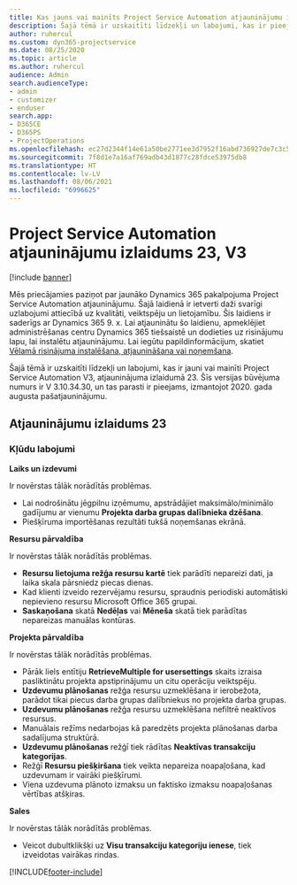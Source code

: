 ```yaml
---
title: Kas jauns vai mainīts Project Service Automation atjauninājumu izlaidumā 23, V3
description: Šajā tēmā ir uzskaitīti līdzekļi un labojumi, kas ir pieejami Project Service Automation atjauninājumu izlaidumā 23, V3.
author: ruhercul
ms.custom: dyn365-projectservice
ms.date: 08/25/2020
ms.topic: article
ms.author: ruhercul
audience: Admin
search.audienceType:
- admin
- customizer
- enduser
search.app:
- D365CE
- D365PS
- ProjectOperations
ms.openlocfilehash: ec27d2344f14e61a50be2771ee3d7952f16abd736927de7c3c5a019351a3e067
ms.sourcegitcommit: 7f8d1e7a16af769adb43d1877c28fdce53975db8
ms.translationtype: HT
ms.contentlocale: lv-LV
ms.lasthandoff: 08/06/2021
ms.locfileid: "6996625"
---
```

# <a name="project-service-automation-update-release-23-v3"></a>Project Service Automation atjauninājumu izlaidums 23, V3

[!include [banner](../includes/psa-now-project-operations.md)]

Mēs priecājamies paziņot par jaunāko Dynamics 365 pakalpojuma Project Service Automation atjauninājumu. Šajā laidienā ir ietverti daži svarīgi uzlabojumi attiecībā uz kvalitāti, veiktspēju un lietojamību. Šis laidiens ir saderīgs ar Dynamics 365 9. x. Lai atjauninātu šo laidienu, apmeklējiet administrēšanas centru Dynamics 365 tiešsaistē un dodieties uz risinājumu lapu, lai instalētu atjauninājumu. Lai iegūtu papildinformācijum, skatiet [Vēlamā risinājuma instalēšana, atjaunināšana vai noņemšana](/power-platform/admin/install-remove-preferred-solution).

Šajā tēmā ir uzskaitīti līdzekļi un labojumi, kas ir jauni vai mainīti Project Service Automation V3, atjauninājuma izlaidumā 23. Šīs versijas būvējuma numurs ir V 3.10.34.30, un tas parasti ir pieejams, izmantojot 2020. gada augusta pašatjauninājumu.

## <a name="update-release-23"></a>Atjauninājumu izlaidums 23

### <a name="bug-fixes"></a>Kļūdu labojumi

**Laiks un izdevumi**

Ir novērstas tālāk norādītās problēmas.
- Lai nodrošinātu jēgpilnu izņēmumu, apstrādājiet maksimālo/minimālo gadījumu ar vienumu **Projekta darba grupas dalībnieka dzēšana**.
- Piešķīruma importēšanas rezultāti tukšā noņemšanas ekrānā.

**Resursu pārvaldība**

Ir novērstas tālāk norādītās problēmas.

- **Resursu lietojuma režģa resursu kartē** tiek parādīti nepareizi dati, ja laika skala pārsniedz piecas dienas.
- Kad klienti izveido rezervējamu resursu, spraudnis periodiski automātiski nepievieno resursu Microsoft Office 365 grupai.
- **Saskaņošana** skatā **Nedēļas** vai **Mēneša** skatā tiek parādītas nepareizas manuālas kontūras.

**Projekta pārvaldība**

Ir novērstas tālāk norādītās problēmas.

- Pārāk liels entītiju **RetrieveMultiple for usersettings** skaits izraisa pasliktinātu projekta apstiprinājumu un citu operāciju veiktspēju.
- **Uzdevumu plānošanas** režģa resursu uzmeklēšana ir ierobežota, parādot tikai piecus darba grupas dalībniekus no projekta darba grupas. 
- **Uzdevumu plānošanas** režģa resursu uzmeklēšana nefiltrē neaktīvos resursus.
- Manuālais režīms nedarbojas kā paredzēts projekta plānošanas darba sadalījuma struktūrā.
- **Uzdevumu plānošanas** režģī tiek rādītas **Neaktīvas transakciju kategorijas**.
- Režģī **Resursu piešķiršana** tiek veikta nepareiza noapaļošana, kad uzdevumam ir vairāki piešķīrumi.
- Viena uzdevuma plānoto izmaksu un faktisko izmaksu noapaļošanas vērtības atšķiras.

**Sales**

Ir novērstas tālāk norādītās problēmas.

- Veicot dubultklikšķi uz **Visu transakciju kategoriju ienese**, tiek izveidotas vairākas rindas.


[!INCLUDE[footer-include](../includes/footer-banner.md)]